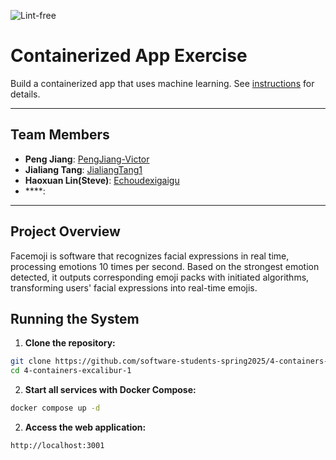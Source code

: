 ![Lint-free](https://github.com/nyu-software-engineering/containerized-app-exercise/actions/workflows/lint.yml/badge.svg)

# Containerized App Exercise

Build a containerized app that uses machine learning. See [instructions](./instructions.md) for details.

---


## Team Members
- **Peng Jiang**: [PengJiang-Victor](https://github.com/PengJiang-Victor)
- **Jialiang Tang**: [JialiangTang1](https://github.com/JialiangTang1)
- **Haoxuan Lin(Steve)**: [Echoudexigaigu](https://github.com/Echoudexigaigu)
- ****: []()

---

## Project Overview

Facemoji is software that recognizes facial expressions in real time, processing emotions 10 times per second. Based on the strongest emotion detected, it outputs corresponding emoji packs with initiated algorithms, transforming users' facial expressions into real-time emojis.

## Running the System

1. **Clone the repository:**

```bash
git clone https://github.com/software-students-spring2025/4-containers-excalibur-1.git
cd 4-containers-excalibur-1
```

2. **Start all services with Docker Compose:**
```bash
docker compose up -d
```

2. **Access the web application:**
```
http://localhost:3001
```




